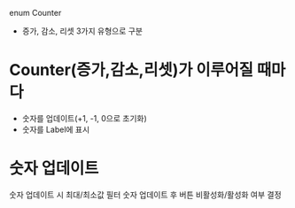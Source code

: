 enum Counter
- 증가, 감소, 리셋 3가지 유형으로 구분

# Counter(증가,감소,리셋)가 이루어질 때마다
- 숫자를 업데이트(+1, -1, 0으로 초기화)
- 숫자를 Label에 표시


# 숫자 업데이트
숫자 업데이트 시 최대/최소값 필터
숫자 업데이트 후 버튼 비활성화/활성화 여부 결정

